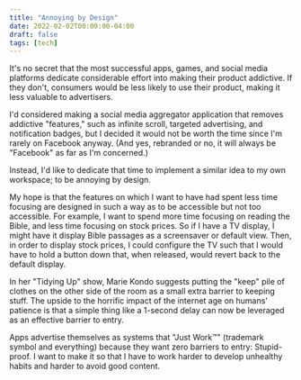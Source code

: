 ```yaml
---
title: "Annoying by Design"
date: 2022-02-02T00:00:00-04:00
draft: false
tags: [tech]
---
```


It's no secret that the most successful apps, games, and social media platforms
dedicate considerable effort into making their product addictive. If they
don't, consumers would be less likely to use their product, making it less
valuable to advertisers.

I'd considered making a social media aggregator application that removes
addictive "features," such as infinite scroll, targeted advertising, and
notification badges, but I decided it would not be worth the time since I'm
rarely on Facebook anyway. (And yes, rebranded or no, it will always be
"Facebook" as far as I'm concerned.)

Instead, I'd like to dedicate that time to implement a similar idea to my own
workspace; to be annoying by design.

My hope is that the features on which I want to have had spent less time
focusing are designed in such a way as to be accessible but not too accessible.
For example, I want to spend more time focusing on reading the Bible, and less
time focusing on stock prices. So if I have a TV display, I might have it
display Bible passages as a screensaver or default view. Then, in order to
display stock prices, I could configure the TV such that I would have to hold a
button down that, when released, would revert back to the default display.

In her "Tidying Up" show, Marie Kondo suggests putting the "keep" pile of
clothes on the other side of the room as a small extra barrier to keeping
stuff. The upside to the horrific impact of the internet age on humans'
patience is that a simple thing like a 1-second delay can now be leveraged as
an effective barrier to entry.

Apps advertise themselves as systems that "Just Work™" (trademark symbol and
everything) because they want zero barriers to entry: Stupid-proof. I want to
make it so that I have to work harder to develop unhealthy habits and harder to
avoid good content.
